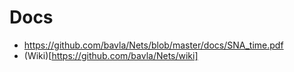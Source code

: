 # Docs

  * https://github.com/bavla/Nets/blob/master/docs/SNA_time.pdf
  * (Wiki)[https://github.com/bavla/Nets/wiki]
